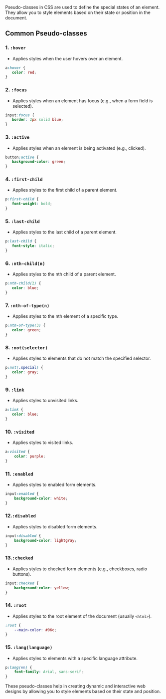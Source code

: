 Pseudo-classes in CSS are used to define the special states of an element. They allow you to style elements based on their state or position in the document.

## Common Pseudo-classes

### 1. `:hover`
- Applies styles when the user hovers over an element.
```css
a:hover {
   color: red;
}
```

### 2. `:focus`
- Applies styles when an element has focus (e.g., when a form field is selected).
```css
input:focus {
   border: 2px solid blue;
}
```

### 3. `:active`
- Applies styles when an element is being activated (e.g., clicked).
```css
button:active {
   background-color: green;
}
```

### 4. `:first-child`
- Applies styles to the first child of a parent element.
```css
p:first-child {
   font-weight: bold;
}
```

### 5. `:last-child`
- Applies styles to the last child of a parent element.
```css
p:last-child {
   font-style: italic;
}
```

### 6. `:nth-child(n)`
- Applies styles to the nth child of a parent element.
```css
p:nth-child(2) {
   color: blue;
}
```

### 7. `:nth-of-type(n)`
- Applies styles to the nth element of a specific type.
```css
p:nth-of-type(3) {
   color: green;
}
```

### 8. `:not(selector)`
- Applies styles to elements that do not match the specified selector.
```css
p:not(.special) {
   color: gray;
}
```

### 9. `:link`
- Applies styles to unvisited links.
```css
a:link {
   color: blue;
}
```

### 10. `:visited`
- Applies styles to visited links.
```css
a:visited {
	color: purple;
}
```

### 11. `:enabled`
- Applies styles to enabled form elements.
```css
input:enabled {
	background-color: white;
}
```

### 12.`:disabled`
- Applies styles to disabled form elements.
```css
input:disabled {
	background-color: lightgray;
}
```

### 13.`:checked`
- Applies styles to checked form elements (e.g., checkboxes, radio buttons).
```css
input:checked {
	background-color: yellow;
}
```

### 14. `:root`
- Applies styles to the root element of the document (usually `<html>`).
```css
:root {
	--main-color: #06c;
}
```

### 15. `:lang(language)`
- Applies styles to elements with a specific language attribute.
```css
p:lang(en) {
	font-family: Arial, sans-serif;
}
```

These pseudo-classes help in creating dynamic and interactive web designs by allowing you to style elements based on their state and position.